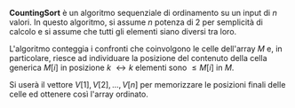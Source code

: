 **CountingSort** è un algoritmo sequenziale di ordinamento su un input di $n$ valori. In questo algoritmo, si assume $n$ potenza di $2$ per semplicità di calcolo e si assume che tutti gli elementi siano diversi tra loro.<br />

L'algoritmo conteggia i confronti che coinvolgono le celle dell'array $M$ e, in particolare, riesce ad individuare la posizione del contenuto della cella generica $M[i]$ in posizione $k$ $\leftrightarrow k$ elementi sono $\leq M[i] \text{ in } M$. <br />

Si userà il vettore $V[1], V[2],..., V[n]$ per memorizzare le posizioni finali delle celle ed ottenere così l'array ordinato.